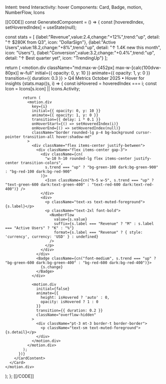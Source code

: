 Intent: trend
Interactivity: hover
Components: Card, Badge, motion, NumberFlow, Icons

[[CODE]]
const GeneratedComponent = () => {
  const [hoveredIndex, setHoveredIndex] = useState(null);
  
  const stats = [
    {label:"Revenue",value:2.4,change:"+12%",trend:"up", detail: "↑ $280K from Q3", icon: "DollarSign"},
    {label:"Active Users",value:18.2,change:"+8%",trend:"up", detail: "↑ 1.4K new this month", icon: "Users"},
    {label:"Conversion",value:3.2,change:"+0.4%",trend:"up", detail: "↑ Best quarter yet", icon: "TrendingUp"}
  ];
  
  return (
    <motion.div
      className="md:max-w-[452px] max-w-[calc(100dvw-80px)] w-full"
      initial={{ opacity: 0, y: 10 }}
      animate={{ opacity: 1, y: 0 }}
      transition={{ duration: 0.3 }}
    >
      <Card className="bg-gradient-to-br from-muted/50 to-muted/30">
        <CardHeader>
          <CardTitle>Q4 Metrics</CardTitle>
          <CardDescription>October 2025 • Hover for insights</CardDescription>
        </CardHeader>
        <CardContent className="space-y-3">
          {stats.map((s, i) => {
            const isHovered = hoveredIndex === i;
            const Icon = Icons[s.icon] || Icons.Activity;
            
            return (
              <motion.div 
                key={i}
                initial={{ opacity: 0, y: 10 }}
                animate={{ opacity: 1, y: 0 }}
                transition={{ delay: i * 0.1 }}
                onHoverStart={() => setHoveredIndex(i)}
                onHoverEnd={() => setHoveredIndex(null)}
                className="border rounded-lg p-4 bg-background cursor-pointer transition-all hover:shadow-md"
              >
                <div className="flex items-center justify-between">
                  <div className="flex items-center gap-3">
                    <div className={cn(
                      "w-10 h-10 rounded-lg flex items-center justify-center transition-colors",
                      s.trend === "up" ? "bg-green-100 dark:bg-green-900" : "bg-red-100 dark:bg-red-900"
                    )}>
                      <Icon className={cn("h-5 w-5", s.trend === "up" ? "text-green-600 dark:text-green-400" : "text-red-600 dark:text-red-400")} />
                    </div>
                    <div>
                      <p className="text-xs text-muted-foreground">{s.label}</p>
                      <p className="text-2xl font-bold">
                        <NumberFlow 
                          value={s.value} 
                          suffix={s.label === "Revenue" ? "M" : s.label === "Active Users" ? "K" : "%"} 
                          format={s.label === "Revenue" ? { style: 'currency', currency: 'USD' } : undefined}
                        />
                      </p>
                    </div>
                  </div>
                  <Badge className={cn("font-medium", s.trend === "up" ? "bg-green-600 dark:bg-green-400" : "bg-red-600 dark:bg-red-400")}>
                    {s.change}
                  </Badge>
                </div>
                
                <motion.div
                  initial={false}
                  animate={{ 
                    height: isHovered ? 'auto' : 0,
                    opacity: isHovered ? 1 : 0
                  }}
                  transition={{ duration: 0.2 }}
                  className="overflow-hidden"
                >
                  <div className="pt-3 mt-3 border-t border-border">
                    <p className="text-sm text-muted-foreground">{s.detail}</p>
                  </div>
                </motion.div>
              </motion.div>
            );
          })}
        </CardContent>
      </Card>
    </motion.div>
  );
};
[[/CODE]]

